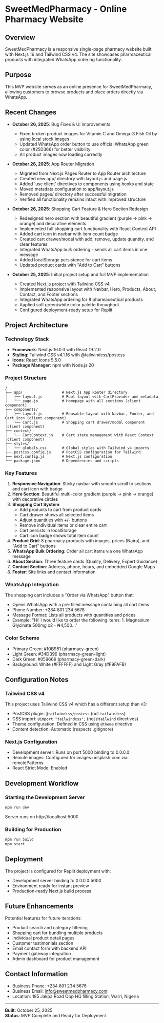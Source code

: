 # SweetMedPharmacy - Online Pharmacy Website

## Overview
SweetMedPharmacy is a responsive single-page pharmacy website built with Next.js 16 and Tailwind CSS v4. The site showcases pharmaceutical products with integrated WhatsApp ordering functionality.

## Purpose
This MVP website serves as an online presence for SweetMedPharmacy, allowing customers to browse products and place orders directly via WhatsApp.

## Recent Changes
- **October 26, 2025**: Bug Fixes & UI Improvements
  - Fixed broken product images for Vitamin C and Omega-3 Fish Oil by using local stock images
  - Updated WhatsApp order button to use official WhatsApp green color (#25D366) for better visibility
  - All product images now loading correctly

- **October 26, 2025**: App Router Migration
  - Migrated from Next.js Pages Router to App Router architecture
  - Created new app/ directory with layout.js and page.js
  - Added 'use client' directives to components using hooks and state
  - Moved metadata configuration to app/layout.js
  - Removed pages/ directory after successful migration
  - Verified all functionality remains intact with improved structure

- **October 26, 2025**: Shopping Cart Feature & Hero Section Redesign
  - Redesigned hero section with beautiful gradient (purple → pink → orange) and decorative elements
  - Implemented full shopping cart functionality with React Context API
  - Added cart icon in navbar with item count badge
  - Created cart drawer/modal with add, remove, update quantity, and clear features
  - Integrated WhatsApp bulk ordering - sends all cart items in one message
  - Added localStorage persistence for cart items
  - Updated product cards with "Add to Cart" buttons
  
- **October 25, 2025**: Initial project setup and full MVP implementation
  - Created Next.js project with Tailwind CSS v4
  - Implemented responsive layout with Navbar, Hero, Products, About, Contact, and Footer sections
  - Integrated WhatsApp ordering for 8 pharmaceutical products
  - Applied soft green/white color palette throughout
  - Configured deployment-ready setup for Replit

## Project Architecture

### Technology Stack
- **Framework**: Next.js 16.0.0 with React 19.2.0
- **Styling**: Tailwind CSS v4.1.16 with @tailwindcss/postcss
- **Icons**: React Icons 5.5.0
- **Package Manager**: npm with Node.js 20

### Project Structure
```
/
├── app/                  # Next.js App Router directory
│   ├── layout.js         # Root layout with CartProvider and metadata
│   └── page.js           # Homepage with all sections (client component)
├── components/
│   ├── Layout.js         # Reusable layout with Navbar, Footer, and Cart icon (client component)
│   └── Cart.js           # Shopping cart drawer/modal component (client component)
├── context/
│   └── CartContext.js    # Cart state management with React Context (client component)
├── styles/
│   └── globals.css       # Global styles with Tailwind v4 imports
├── postcss.config.js     # PostCSS configuration for Tailwind
├── next.config.js        # Next.js configuration
└── package.json          # Dependencies and scripts
```

### Key Features
1. **Responsive Navigation**: Sticky navbar with smooth scroll to sections and cart icon with badge
2. **Hero Section**: Beautiful multi-color gradient (purple → pink → orange) with decorative circles
3. **Shopping Cart System**: 
   - Add products to cart from product cards
   - Cart drawer shows all selected items
   - Adjust quantities with +/- buttons
   - Remove individual items or clear entire cart
   - Cart persists in localStorage
   - Cart icon badge shows total item count
4. **Product Grid**: 8 pharmacy products with images, prices (Naira), and "Add to Cart" buttons
5. **WhatsApp Bulk Ordering**: Order all cart items via one WhatsApp message
6. **About Section**: Three feature cards (Quality, Delivery, Expert Guidance)
7. **Contact Section**: Address, phone, hours, and embedded Google Maps
8. **Footer**: Site links and contact information

### WhatsApp Integration
The shopping cart includes a "Order via WhatsApp" button that:
- Opens WhatsApp with a pre-filled message containing all cart items
- Phone Number: +234 801 234 5678
- Message Format: Lists all products with quantities and prices
- Example: "Hi! I would like to order the following items: 1. Magnesium Glycinate 500mg x2 - ₦4,500..."

### Color Scheme
- Primary Green: #10B981 (pharmacy-green)
- Light Green: #34D399 (pharmacy-green-light)
- Dark Green: #059669 (pharmacy-green-dark)
- Background: White (#FFFFFF) and Light Gray (#F9FAFB)

## Configuration Notes

### Tailwind CSS v4
This project uses Tailwind CSS v4 which has a different setup than v3:
- PostCSS plugin: `@tailwindcss/postcss` (not `tailwindcss`)
- CSS import: `@import "tailwindcss";` (not `@tailwind` directives)
- Theme configuration: Defined in CSS using `@theme` directive
- Content detection: Automatic (respects .gitignore)

### Next.js Configuration
- Development server: Runs on port 5000 binding to 0.0.0.0
- Remote images: Configured for images.unsplash.com via remotePatterns
- React Strict Mode: Enabled

## Development Workflow

### Starting the Development Server
```bash
npm run dev
```
Server runs on http://localhost:5000

### Building for Production
```bash
npm run build
npm start
```

## Deployment
The project is configured for Replit deployment with:
- Development server binding to 0.0.0.0:5000
- Environment ready for instant preview
- Production-ready Next.js build process

## Future Enhancements
Potential features for future iterations:
- Product search and category filtering
- Shopping cart for bundling multiple products
- Individual product detail pages
- Customer testimonials section
- Email contact form with backend API
- Payment gateway integration
- Admin dashboard for product management

## Contact Information
- Business Phone: +234 801 234 5678
- Business Email: info@sweetmedpharmacy.com
- Location: 185 Jakpa Road Opp HQ filling Station, Warri, Nigeria

---
**Built**: October 25, 2025  
**Status**: MVP Complete and Ready for Deployment
